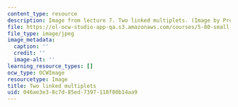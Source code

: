 ```yaml
---
content_type: resource
description: Image from lecture 7. Two linked multiplets. (Image by Prof. Robert Field.)
file: https://ol-ocw-studio-app-qa.s3.amazonaws.com/courses/5-80-small-molecule-spectroscopy-and-dynamics-fall-2008/046ae3e38c7d85ed7397118f80b14aa9_chp_2_link_multi.jpg
file_type: image/jpeg
image_metadata:
  caption: ''
  credit: ''
  image-alt: ''
learning_resource_types: []
ocw_type: OCWImage
resourcetype: Image
title: Two linked multiplets
uid: 046ae3e3-8c7d-85ed-7397-118f80b14aa9
---
```

